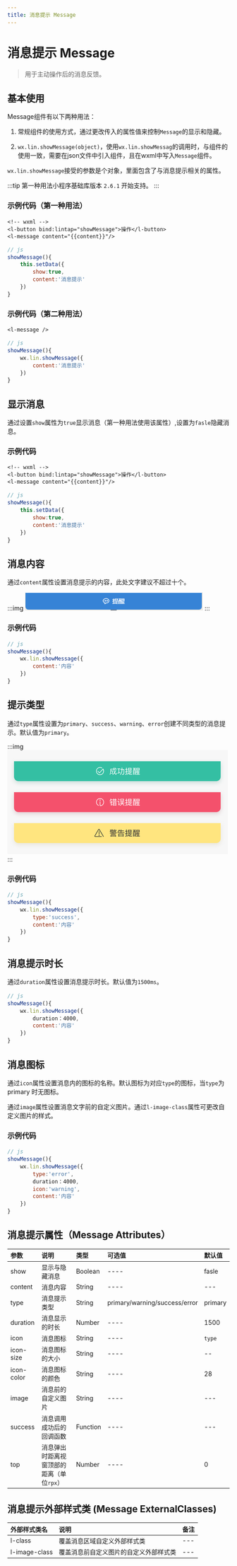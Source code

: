 ```yaml
---
title: 消息提示 Message
---
```


# <H2Icon />  消息提示 Message

> 用于主动操作后的消息反馈。

## 基本使用 

Message组件有以下两种用法：

1. 常规组件的使用方式，通过更改传入的属性值来控制`Message`的显示和隐藏。

2. `wx.lin.showMessage(object)`，使用`wx.lin.showMessag`的调用时，与组件的使用一致，需要在json文件中引入组件，且在wxml中写入`Message`组件。

`wx.lin.showMessage`接受的参数是个对象，里面包含了与消息提示相关的属性。

:::tip
第一种用法小程序基础库版本 `2.6.1` 开始支持。
:::


### 示例代码（第一种用法）

```wxml
<!-- wxml -->
<l-button bind:lintap="showMessage">操作</l-button>
<l-message content="{{content}}"/>
```

```js
// js
showMessage(){
    this.setData({
        show:true,
        content:'消息提示'
    })
}
```

### 示例代码（第二种用法）

```wxml
<l-message />
```

```js
// js
showMessage(){
    wx.lin.showMessage({
        content:'消息提示'
    })
}
```

## 显示消息

通过设置`show`属性为`true`显示消息（第一种用法使用该属性）,设置为`fasle`隐藏消息。

### 示例代码

```wxml
<!-- wxml -->
<l-button bind:lintap="showMessage">操作</l-button>
<l-message content="{{content}}"/>
```

```js
// js
showMessage(){
    this.setData({
        show:true,
        content:'消息提示'
    })
}
```

## 消息内容

通过`content`属性设置消息提示的内容，此处文字建议不超过十个。

:::img
![height=50](/screenshots/message/1.png)
:::

### 示例代码

```js
// js
showMessage(){
    wx.lin.showMessage({
        content:'内容'
    })
}
```

## 提示类型

通过`type`属性设置为`primary`、`success`、`warning`、`error`创建不同类型的消息提示。默认值为`primary`。

:::img
![height=200](/screenshots/message/2.png)
:::

### 示例代码

```js
// js
showMessage(){
    wx.lin.showMessage({
        type:'success',
        content:'内容'
    })
}
```

## 消息提示时长

通过`duration`属性设置消息提示时长。默认值为`1500ms`。

```js
// js
showMessage(){
    wx.lin.showMessage({
        duration：4000,
        content:'内容'
    })
}
```

## 消息图标

通过`icon`属性设置消息内的图标的名称。默认图标为对应`type`的图标，当`type`为primary 时无图标。

通过`image`属性设置消息文字前的自定义图片。通过`l-image-class`属性可更改自定义图片的样式。

### 示例代码

```js
// js
showMessage(){
    wx.lin.showMessage({
        type:'error',
        duration：4000,
        icon:'warning',
        content:'内容'
    })
}
```

## 消息提示属性（Message Attributes）

| 参数   | 说明 | 类型 | 可选值 | 默认值 |  
|:----|:----|:----|:----|:----|
| show | 显示与隐藏消息 | Boolean | ---- | fasle |
| content | 消息内容 | String | ---- | --- |
| type | 消息提示类型 | String | primary/warning/success/error | primary |
| duration   | 消息显示的时长 | Number   | ---- | 1500 |
| icon | 消息图标 | String | ---- | `type` |
| icon-size | 消息图标的大小 | String | ---- | -- |
| icon-color | 消息图标的颜色 | String | ---- | 28 |
| image | 消息前的自定义图片 | String | ---- | --- |
| success | 消息调用成功后的回调函数 | Function | ---- | --- |
| top | 消息弹出时距离视窗顶部的距离（单位`rpx`） | Number | ---- | 0 |

## 消息提示外部样式类 (Message ExternalClasses)

| 外部样式类名    | 说明    | 备注 |
| :--------- | :----------------- | :----- |
| l-class | 覆盖消息区域自定义外部样式类 | --- | 
| l-image-class | 覆盖消息前自定义图片的自定义外部样式类 | --- |

<RightMenu />
